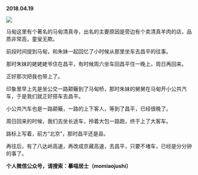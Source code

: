 
          
            
**2018.04.19**



![](//upload-images.jianshu.io/upload_images/51001-3fd39602044af15f.jpeg)




马甸这里有个著名的马甸清真寺，出名的主要原因是旁边有个卖清真羊肉的店，品质非常高，童叟无欺。

前段时间提到马甸，和朱妹一起回忆了小时候从那里坐车去昌平的往事。

那时朱妹的姥姥姥爷住在昌平，有时候周六坐车回昌平住一晚上，周日再回来。

正好那次把我也带上了。

印象里早上先是坐公交一路颠簸到了马甸桥，那时朱妹的舅舅在马甸开小公共汽车，于是我们就正好搭车去昌平。

小公共汽车也是一路颠簸，一路的上下客人，等到了昌平，已经很晚了。

周日回来的时候，我们去坐长途车，拎着大包一路跑，终于上了大客车。

路标上写着，前方“北京”，那时昌平还是县。

再往后，有了八达岭高速，再改成京藏高速，去昌平，只要不堵车，已经是分分钟的事了。


**个人微信公众号，请搜索：摹喵居士（momiaojushi）**

          
        